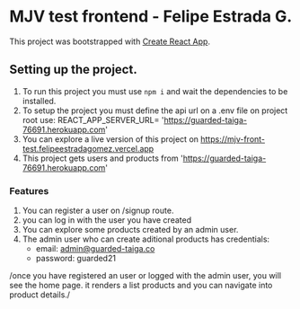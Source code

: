 # MJV test frontend - Felipe Estrada G. 
This project was bootstrapped with [Create React App](https://github.com/facebook/create-react-app).

## Setting up the project.

1. To run this project you must use `npm i` and wait the dependencies to be installed.
2. To setup the project you must define the api url on a .env file on project root use: REACT_APP_SERVER_URL= 'https://guarded-taiga-76691.herokuapp.com'
3. You can explore a live version of this project on https://mjv-front-test.felipeestradagomez.vercel.app
4. This project gets users and products from 'https://guarded-taiga-76691.herokuapp.com'

### Features
1. You can register a user on /signup route.
2. you can log in with the user you have created
3. You  can explore some products created by an admin user.
4. The admin user who can create aditional products has credentials:
	* email: admin@guarded-taiga.co
	* password: guarded21

/once you have registered an user or logged with the admin user, you will see the home page.  it renders a list products and you can navigate into product details./